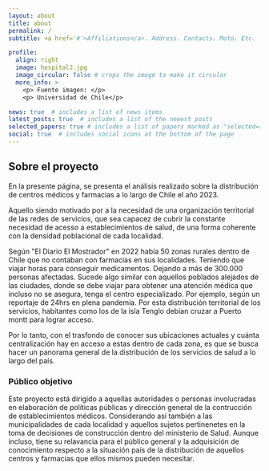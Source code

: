 ```yaml
---
layout: about
title: about
permalink: /
subtitle: <a href='#'>Affiliations</a>. Address. Contacts. Moto. Etc.

profile:
  align: right
  image: hospital2.jpg
  image_circular: false # crops the image to make it circular
  more_info: >
    <p> Fuente imagen: </p>
    <p> Universidad de Chile</p>

news: true  # includes a list of news items
latest_posts: true  # includes a list of the newest posts
selected_papers: true # includes a list of papers marked as "selected={true}"
social: true  # includes social icons at the bottom of the page
---
```

## Sobre el proyecto 

En la presente página, se presenta el análisis realizado sobre la distribución de centros médicos y farmacias a lo largo de Chile el año 2023. 


Aquello siendo motivado por a la necesidad de una organización territorial de las redes de servicios, que sea capacez de cubrir la constante necesidad de acesso a establecimientos de salud, de una forma coherente con la densidad poblacional de cada localidad. 

Según "El Diario El Mostrador" en 2022 había 50 zonas rurales dentro de Chile que no contaban con farmacias en sus localidades. Teniendo que viajar horas para conseguir medicamentos. Dejando a más de 300.000 personas afectadas.
Sucede algo similar con aquellos poblados alejados de las ciudades, donde se debe viajar para obtener una atención médica que incluso no se asegura, tenga el centro especializado. Por ejemplo, según un reportaje de 24hrs en plena pandemia. Por esta distribución territorial de los servicios, habitantes como los de la isla Tenglo debían cruzar a Puerto montt para lograr acceso.

Por lo tanto, con el trasfondo de conocer sus ubicaciones actuales y cuánta centralización hay en acceso a estas dentro de cada zona, es que se busca hacer un panorama general de la distribución de los servicios de salud a lo largo del país.


### Público objetivo

Este proyecto está dirigido a aquellas autoridades o personas involucradas en elaboración de políticas públicas y dirección general de la contrucción de establecimientos médicos. Considerando así también a las municipalidades de cada localidad y aquellos sujetos pertinenetes en la toma de decisiones de construcción dentro del ministerio de Salud. Aunque incluso, tiene su relavancia para el público general y la adquisición de conocimiento respecto a la situación país de la distribución de aquellos centros y farmacias que ellos mismos pueden necesitar. 